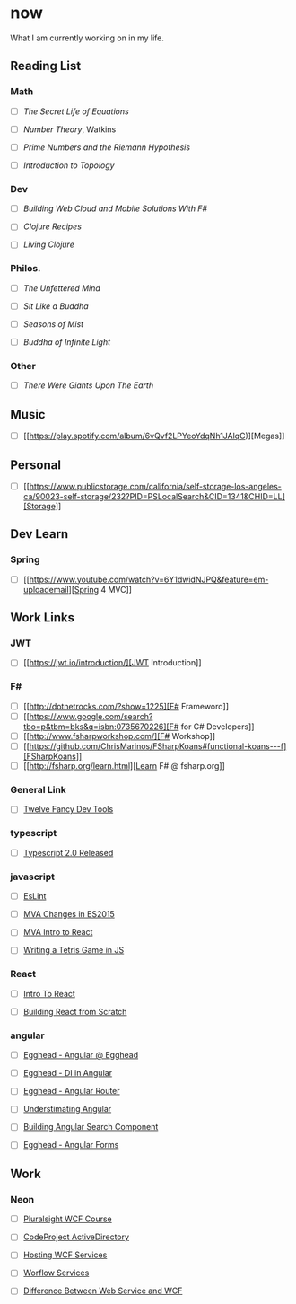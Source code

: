 # now
What I am currently working on in my life.

## Reading List

### Math 
- [ ] _The Secret Life of Equations_
- [ ] _Number Theory_, Watkins
- [ ] _Prime Numbers and the Riemann Hypothesis_
- [ ] _Introduction to Topology_


### Dev
- [ ] _Building Web Cloud and Mobile Solutions With F#_
- [ ] _Clojure Recipes_
- [ ] _Living Clojure_


### Philos.
- [ ] _The Unfettered Mind_
- [ ] _Sit Like a Buddha_
- [ ] _Seasons of Mist_
- [ ] _Buddha of Infinite Light_


### Other
- [ ] _There Were Giants Upon The Earth_


## Music
- [ ] [[https://play.spotify.com/album/6vQvf2LPYeoYdqNh1JAlqC)][Megas]]


## Personal
- [ ] [[https://www.publicstorage.com/california/self-storage-los-angeles-ca/90023-self-storage/232?PID=PSLocalSearch&CID=1341&CHID=LL][Storage]]


## Dev Learn


### Spring
- [ ] [[https://www.youtube.com/watch?v=6Y1dwidNJPQ&feature=em-uploademail][Spring 4 MVC]]


## Work Links

### JWT
- [ ] [[https://jwt.io/introduction/][JWT Introduction]]

### F#
- [ ] [[http://dotnetrocks.com/?show=1225][F# Frameword]]
- [ ] [[https://www.google.com/search?tbo=p&tbm=bks&q=isbn:0735670226][F# for C# Developers]]
- [ ] [[http://www.fsharpworkshop.com/][F# Workshop]]
- [ ] [[https://github.com/ChrisMarinos/FSharpKoans#functional-koans---f][FSharpKoans]]
- [ ] [[http://fsharp.org/learn.html][Learn F# @ fsharp.org]]

### General Link
- [ ] [Twelve Fancy Dev Tools](https://hackernoon.com/twelve-fancy-chrome-devtools-tips-dc1e39d10d9d#.bzscb1qmx)
  

### typescript
- [ ] [Typescript 2.0 Released](https://blogs.msdn.microsoft.com/typescript/2016/09/22/announcing-typescript-2-0/)


### javascript
- [ ] [EsLint](https://www.sitepoint.com/up-and-running-with-eslint-the-pluggable-javascript-linter)
- [ ] [MVA Changes in ES2015](https://mva.microsoft.com/en-US/training-courses/gamechanging-features-in-es2015-16640?l=JA0gw9JrC_2206218965)
- [ ] [MVA Intro to React](https://mva.microsoft.com/en-US/training-courses/introduction-to-react-16635?l=4wrKgdJrC_206218965)
- [ ] [Writing a Tetris Game in JS](https://www.youtube.com/watch?v=H2aW5V46khA)


### React
- [ ] [Intro To React](https://www.youtube.com/watch?v=CTRke-_WxUM)
- [ ] [Building React from Scratch](https://www.youtube.com/watch?v=_MAD4Oly9yg)


### angular

- [ ] [Egghead - Angular @ Egghead](https://egghead.io/lessons/angular-2-create-an-angular-2-hello-world-component?course=building-angular-2-components)
- [ ] [Egghead - DI in Angular](https://egghead.io/courses/angular-2-dependency-injection-di-explained?utm_source=drip&utm_medium=email&utm_content=angular-2-di&utm_campaign=angular-2-release)
- [ ] [Egghead - Angular Router](https://egghead.io/courses/intro-to-angular-2-router?utm_source=drip&utm_medium=email&utm_content=angular-2-routing&utm_campaign=angular-2-release)
- [ ] [Understimating Angular](http://developer.telerik.com/featured/you-have-seriously-underestimated-angular)
- [ ] [Building Angular Search Component](https://egghead.io/courses/build-an-angular-2-instant-search-component)
- [ ] [Egghead - Angular Forms](https://egghead.io/courses/intro-to-angular-2-forms?utm_source=drip)


## Work

### Neon
- [ ] [Pluralsight WCF Course](https://www.pluralsight.com/blog/tutorials/learning-path-windows-communication-foundation)
- [ ] [CodeProject ActiveDirectory](https://www.codeproject.com/Articles/18102/Howto-Almost-Everything-In-Active-Directory-via-C#3)
- [ ] [Hosting WCF Services](https://msdn.microsoft.com/en-us/library/ff649818.aspx#_Step_2:_Configure)
- [ ] [Worflow Services](https://docs.microsoft.com/en-us/dotnet/framework/wcf/feature-details/workflow-services)
- [ ] [Difference Between Web Service and WCF](https://www.codeproject.com/Articles/139787/What-s-the-Difference-between-WCF-and-Web-Services)

